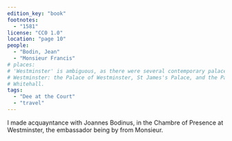 ```yaml
---
edition_key: "book"
footnotes:
  - "1581"
license: "CC0 1.0"
location: "page 10"
people:
  - "Bodin, Jean"
  - "Monsieur Francis"
# places:
# 'Westminster' is ambiguous, as there were several contemporary palaces in
# Westminster: the Palace of Westminster, St James's Palace, and the Palace of
# Whitehall.
tags:
  - "Dee at the Court"
  - "travel"
---
```

I made acquayntance with
Joannes Bodinus, in the Chambre of Presence at Westminster,
the embassador being by from Monsieur.
